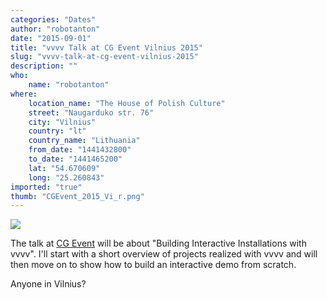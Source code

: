 ```yaml
---
categories: "Dates"
author: "robotanton"
date: "2015-09-01"
title: "vvvv Talk at CG Event Vilnius 2015"
slug: "vvvv-talk-at-cg-event-vilnius-2015"
description: ""
who: 
    name: "robotanton"
where: 
    location_name: "The House of Polish Culture"
    street: "Naugarduko str. 76"
    city: "Vilnius"
    country: "lt"
    country_name: "Lithuania"
    from_date: "1441432800"
    to_date: "1441465200"
    lat: "54.670609"
    long: "25.260843"
imported: "true"
thumb: "CGEvent_2015_Vi_r.png"
---
```



![](CGEvent_2015_Vi_r.png) 

The talk at [CG Event](http://www.cgevent.eu/) will be about "Building Interactive Installations with vvvv". I'll start with a short overview of projects realized with vvvv and will then move on to show how to build an interactive demo from scratch.

Anyone in Vilnius?